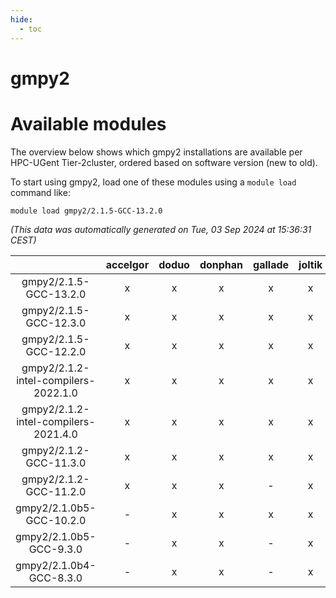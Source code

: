 ```yaml
---
hide:
  - toc
---
```


gmpy2
=====

# Available modules


The overview below shows which gmpy2 installations are available per HPC-UGent Tier-2cluster, ordered based on software version (new to old).

To start using gmpy2, load one of these modules using a `module load` command like:

```shell
module load gmpy2/2.1.5-GCC-13.2.0
```

*(This data was automatically generated on Tue, 03 Sep 2024 at 15:36:31 CEST)*  

| |accelgor|doduo|donphan|gallade|joltik|shinx|skitty|
| :---: | :---: | :---: | :---: | :---: | :---: | :---: | :---: |
|gmpy2/2.1.5-GCC-13.2.0|x|x|x|x|x|-|x|
|gmpy2/2.1.5-GCC-12.3.0|x|x|x|x|x|x|x|
|gmpy2/2.1.5-GCC-12.2.0|x|x|x|x|x|-|x|
|gmpy2/2.1.2-intel-compilers-2022.1.0|x|x|x|x|x|-|x|
|gmpy2/2.1.2-intel-compilers-2021.4.0|x|x|x|x|x|-|x|
|gmpy2/2.1.2-GCC-11.3.0|x|x|x|x|x|-|x|
|gmpy2/2.1.2-GCC-11.2.0|x|x|x|-|x|-|x|
|gmpy2/2.1.0b5-GCC-10.2.0|-|x|x|x|x|-|x|
|gmpy2/2.1.0b5-GCC-9.3.0|-|x|x|-|x|-|x|
|gmpy2/2.1.0b4-GCC-8.3.0|-|x|x|-|x|-|x|
